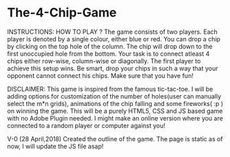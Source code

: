 # The-4-Chip-Game

INSTRUCTIONS: HOW TO PLAY ?
The game consists of two players. Each player is denoted by a single colour, either blue or red.
You can drop a chip by clicking on the top hole of the column. The chip will drop down to the first unoccupied hole from the bottom.
Your task is to connect atleast 4 chips either row-wise, column-wise or diagonally. The first player to achieve this setup wins.
Be smart, drop your chips in such a way that your opponent cannot connect his chips.
Make sure that you have fun!

DISCLAIMER:
This game is inspired from the famous tic-tac-toe.
I will be adding options for customization of the number of holes(user can manually select the m*n grids), animations of the chip falling and some fireworks( :p ) on winning the game.
This will be a purely HTML5, CSS and JS based game with no Adobe Plugin needed.
I might make an online version where you are connected to a random player or computer against you!


V-0 (28 April,2018)
Created the outline of the game. The page is static as of now, I will update the JS file asap!
